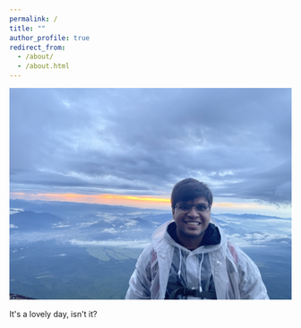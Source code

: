 ```yaml
---
permalink: /
title: ""
author_profile: true
redirect_from: 
  - /about/
  - /about.html
---
```


![](/images/IMG_3799.jpeg)

It's a lovely day, isn't it?
